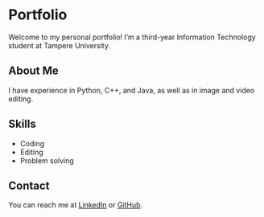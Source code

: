 # Portfolio
Welcome to my personal portfolio! I’m a third-year Information Technology student at Tampere University.

## About Me
I have experience in Python, C++, and Java, as well as in image and video editing.

## Skills
- Coding
- Editing
- Problem solving

## Contact
You can reach me at [LinkedIn](https://www.linkedin.com/in/max-jauhiainen-9926082a7/) or [GitHub](https://github.com/Morttare).
